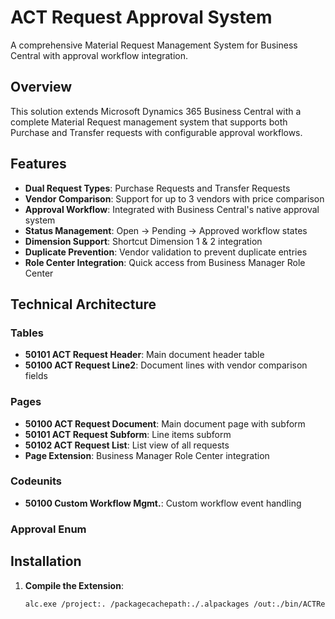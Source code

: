 # ACT Request Approval System

A comprehensive Material Request Management System for Business Central with approval workflow integration.

## Overview

This solution extends Microsoft Dynamics 365 Business Central with a complete Material Request management system that supports both Purchase and Transfer requests with configurable approval workflows.

## Features

- **Dual Request Types**: Purchase Requests and Transfer Requests
- **Vendor Comparison**: Support for up to 3 vendors with price comparison
- **Approval Workflow**: Integrated with Business Central's native approval system
- **Status Management**: Open → Pending → Approved workflow states
- **Dimension Support**: Shortcut Dimension 1 & 2 integration
- **Duplicate Prevention**: Vendor validation to prevent duplicate entries
- **Role Center Integration**: Quick access from Business Manager Role Center

##  Technical Architecture

### Tables
- **50101 ACT Request Header**: Main document header table
- **50100 ACT Request Line2**: Document lines with vendor comparison fields

### Pages
- **50100 ACT Request Document**: Main document page with subform
- **50101 ACT Request Subform**: Line items subform
- **50102 ACT Request List**: List view of all requests
- **Page Extension**: Business Manager Role Center integration

### Codeunits
- **50100 Custom Workflow Mgmt.**: Custom workflow event handling

###   Approval Enum

##  Installation

1. **Compile the Extension**:
   ```bash
   alc.exe /project:. /packagecachepath:./.alpackages /out:./bin/ACTRequest.app
